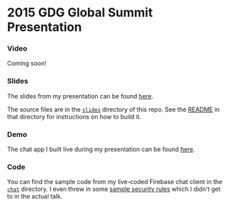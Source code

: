 # 2015 GDG Global Summit Presentation


### Video

Coming soon!


### Slides

The slides from my presentation can be found [here](https://gdg-summit-slides.firebaseapp.com).

The source files are in the [`slides`](./slides) directory of this repo. See the
[README](./slides/README.md) in that directory for instructions on how to build it.


### Demo

The chat app I built live during my presentation can be found [here](https://gdg-summit.firebaseapp.com/).


### Code

You can find the sample code from my live-coded Firebase chat client in the [`chat`](./chat)
directory. I even threw in some [sample security rules](./chat/rules.json) which I didn't get to in
the actual talk.
